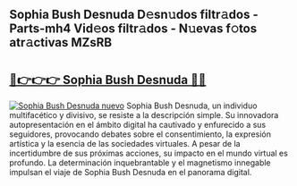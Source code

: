 ## Sophia Bush Desnuda D𝚎sn𝚞dos filtr𝚊dos - Parts-mh4 Vid𝚎os filtr𝚊dos - N𝚞evas f𝚘tos atr𝚊ctivas MZsRB

# <h2><a href="http://mbbnc0c.tromn.icu/?c=Sophia+Bush+Desnuda">🔗👉👉👉 Sophia Bush Desnuda 🔗🔗</a></h2>

[![Sophia Bush Desnuda nuevo](https://i.imgur.com/pEAQMta.gif)](http://mbbnc0c.tromn.icu/?c=Sophia+Bush+Desnuda)
Sophia Bush Desnuda, un individuo multifacético y divisivo, se resiste a la descripción simple. Su innovadora autopresentación en el ámbito digital ha cautivado y enfurecido a sus seguidores, provocando debates sobre el consentimiento, la expresión artística y la esencia de las sociedades virtuales. A pesar de la incertidumbre de sus próximas acciones, su impacto en el mundo virtual es profundo. La determinación inquebrantable y el magnetismo innegable impulsan el viaje de Sophia Bush Desnuda en el panorama digital.
